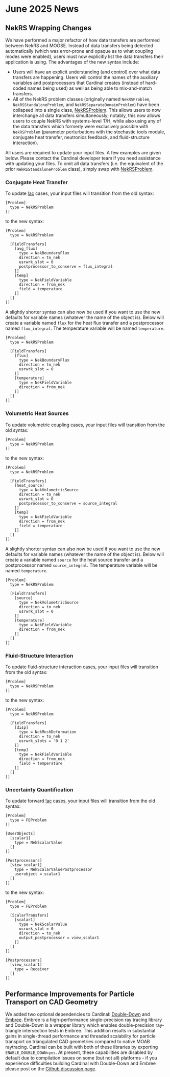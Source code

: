 # June 2025 News

## NekRS Wrapping Changes

We have performed a major refactor of how data transfers are performed between NekRS and MOOSE. Instead of data transfers being detected automatically (which was error-prone and opaque as to what coupling modes were enabled), users must now explicitly list the data transfers their application is using. The advantages of the new syntax include:

- Users will have an explicit understanding (and control) over what data transfers are happening. Users will control the names of the auxiliary variables and postprocessors that Cardinal creates (instead of hard-coded names being used) as well as being able to mix-and-match transfers.
- All of the NekRS problem classes (originally named `NekRSProblem`, `NekRSStandaloneProblem`, and `NekRSSeparateDomainProblem`) have been collapsed into a single class, [NekRSProblem](NekRSProblem.md). This allows users to now interchange all data transfers simultaneously; notably, this now allows users to couple NekRS with systems-level T/H, while also using any of the data transfers which formerly were exclusively possible with `NekRSProblem` (parameter perturbations with the stochastic tools module, conjugate heat transfer, neutronics feedback, and fluid-structure interaction).

All users are required to update your input files. A few examples are given below. Please contact the Cardinal developer team if you need assistance with updating your files.
To omit all data transfers (i.e. the equivalent of the prior `NekRSStandaloneProblem` class), simply swap with [NekRSProblem](NekRSProblem.md).

### Conjugate Heat Transfer

To update [!ac](CHT) cases, your input files will transition from the old syntax:

```
[Problem]
  type = NekRSProblem
[]
```

to the new syntax:

```
[Problem]
  type = NekRSProblem

  [FieldTransfers]
    [avg_flux]
      type = NekBoundaryFlux
      direction = to_nek
      usrwrk_slot = 0
      postprocessor_to_conserve = flux_integral
    []
    [temp]
      type = NekFieldVariable
      direction = from_nek
      field = temperature
    []
  []
[]
```

A slightly shorter syntax can also now be used if you want to use the new defaults for variable names (whatever the name of the object is). Below will create a variable named `flux` for the heat flux transfer and a postprocessor named `flux_integral`. The temperature variable will be named `temperature`.

```
[Problem]
  type = NekRSProblem

  [FieldTransfers]
    [flux]
      type = NekBoundaryFlux
      direction = to_nek
      usrwrk_slot = 0
    []
    [temperature]
      type = NekFieldVariable
      direction = from_nek
    []
  []
[]
```

### Volumetric Heat Sources

To update volumetric coupling cases, your input files will transition from the old syntax:

```
[Problem]
  type = NekRSProblem
[]
```

to the new syntax:

```
[Problem]
  type = NekRSProblem

  [FieldTransfers]
    [heat_source]
      type = NekVolumetricSource
      direction = to_nek
      usrwrk_slot = 0
      postprocessor_to_conserve = source_integral
    []
    [temp]
      type = NekFieldVariable
      direction = from_nek
      field = temperature
    []
  []
[]
```

A slightly shorter syntax can also now be used if you want to use the new defaults for variable names (whatever the name of the object is). Below will create a variable named `source` for the heat source transfer and a postprocessor named `source_integral`. The temperature variable will be named `temperature`.

```
[Problem]
  type = NekRSProblem

  [FieldTransfers]
    [source]
      type = NekVolumetricSource
      direction = to_nek
      usrwrk_slot = 0
    []
    [temperature]
      type = NekFieldVariable
      direction = from_nek
    []
  []
[]
```

### Fluid-Structure Interaction

To update fluid-structure interaction cases, your input files will transition from the old syntax:

```
[Problem]
  type = NekRSProblem
[]
```

to the new syntax:

```
[Problem]
  type = NekRSProblem

  [FieldTransfers]
    [disp]
      type = NekMeshDeformation
      direction = to_nek
      usrwrk_slots = '0 1 2'
    []
    [temp]
      type = NekFieldVariable
      direction = from_nek
      field = temperature
    []
  []
[]
```

### Uncertainty Quantification

To update forward [!ac](UQ) cases, your input files will transition from the old syntax:

```
[Problem]
  type = FEProblem
[]

[UserObjects]
  [scalar1]
    type = NekScalarValue
  []
[]

[Postprocessors]
  [view_scalar1]
    type = NekScalarValuePostprocessor
    userobject = scalar1
  []
[]
```

to the new syntax:


```
[Problem]
  type = FEProblem

  [ScalarTransfers]
    [scalar1]
      type = NekScalarValue
      usrwrk_slot = 0
      direction = to_nek
      output_postprocessor = view_scalar1
    []
  []
[]

[Postprocessors]
  [view_scalar1]
    type = Receiver
  []
[]
```

## Performance Improvements for Particle Transport on CAD Geometry

We added two optional dependencies to Cardinal: [Double-Down](https://github.com/pshriwise/double-down) and [Embree](https://github.com/RenderKit/embree).
Embree is a high-performance single-precision ray tracing library and Double-Down is a wrapper library which enables double-precision ray-triangle
intersection tests in Embree. This addition results in substantial gains in single-thread performance and threaded scalability for particle transport
on triangulated CAD geometries compared to native MOAB raytracing. Cardinal can be built with both of these libraries by exporting `ENABLE_DOUBLE_DOWN=yes`.
At present, these capabilities are disabled by default due to compilation issues on some (but not all) platforms - if you experience difficulties building Cardinal with Double-Down and Embree please post on
the [Github discussion page](https://github.com/neams-th-coe/cardinal/discussions).
